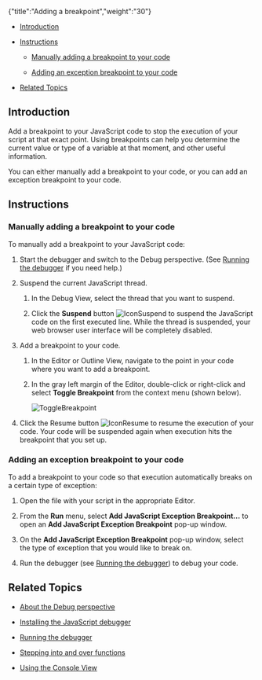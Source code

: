 {"title":"Adding a breakpoint","weight":"30"} 

*   [Introduction](#Introduction)
    
*   [Instructions](#Instructions)
    
    *   [Manually adding a breakpoint to your code](#Manuallyaddingabreakpointtoyourcode)
        
    *   [Adding an exception breakpoint to your code](#Addinganexceptionbreakpointtoyourcode)
        
*   [Related Topics](#RelatedTopics)
    

## Introduction

Add a breakpoint to your JavaScript code to stop the execution of your script at that exact point. Using breakpoints can help you determine the current value or type of a variable at that moment, and other useful information.

You can either manually add a breakpoint to your code, or you can add an exception breakpoint to your code.

## Instructions

### Manually adding a breakpoint to your code

To manually add a breakpoint to your JavaScript code:

1.  Start the debugger and switch to the Debug perspective. (See [Running the debugger](/docs/appc/Axway_Appcelerator_Studio/Axway_Appcelerator_Studio_Guide/Web_Development/JavaScript_Development/Debugging_JavaScript/Running_the_debugger/) if you need help.)
    
2.  Suspend the current JavaScript thread.
    
    1.  In the Debug View, select the thread that you want to suspend.
        
    2.  Click the **Suspend** button ![IconSuspend](/Images/appc/download/attachments/30083107/IconSuspend.png) to suspend the JavaScript code on the first executed line. While the thread is suspended, your web browser user interface will be completely disabled.
        
3.  Add a breakpoint to your code.
    
    1.  In the Editor or Outline View, navigate to the point in your code where you want to add a breakpoint.
        
    2.  In the gray left margin of the Editor, double-click or right-click and select **Toggle Breakpoint** from the context menu (shown below).
        
        ![ToggleBreakpoint](/Images/appc/download/attachments/30083107/ToggleBreakpoint.png)
4.  Click the Resume button ![IconResume](/Images/appc/download/attachments/30083107/IconResume.png) to resume the execution of your code. Your code will be suspended again when execution hits the breakpoint that you set up.
    

### Adding an exception breakpoint to your code

To add a breakpoint to your code so that execution automatically breaks on a certain type of exception:

1.  Open the file with your script in the appropriate Editor.
    
2.  From the **Run** menu, select **Add JavaScript Exception Breakpoint...** to open an **Add JavaScript Exception Breakpoint** pop-up window.
    
3.  On the **Add JavaScript Exception Breakpoint** pop-up window, select the type of exception that you would like to break on.
    
4.  Run the debugger (see [Running the debugger](/docs/appc/Axway_Appcelerator_Studio/Axway_Appcelerator_Studio_Guide/Web_Development/JavaScript_Development/Debugging_JavaScript/Running_the_debugger/)) to debug your code.
    

## Related Topics

*   [About the Debug perspective](/docs/appc/Axway_Appcelerator_Studio/Axway_Appcelerator_Studio_Guide/Web_Development/JavaScript_Development/Debugging_JavaScript/About_the_Debug_perspective/)
    
*   [Installing the JavaScript debugger](/docs/appc/Axway_Appcelerator_Studio/Axway_Appcelerator_Studio_Guide/Web_Development/JavaScript_Development/Debugging_JavaScript/Installing_the_JavaScript_debugger/)
    
*   [Running the debugger](/docs/appc/Axway_Appcelerator_Studio/Axway_Appcelerator_Studio_Guide/Web_Development/JavaScript_Development/Debugging_JavaScript/Running_the_debugger/)
    
*   [Stepping into and over functions](/docs/appc/Axway_Appcelerator_Studio/Axway_Appcelerator_Studio_Guide/Web_Development/JavaScript_Development/Debugging_JavaScript/Stepping_into_and_over_functions/)
    
*   [Using the Console View](/docs/appc/Axway_Appcelerator_Studio/Axway_Appcelerator_Studio_Guide/Web_Development/JavaScript_Development/Debugging_JavaScript/Using_the_Console_View/)